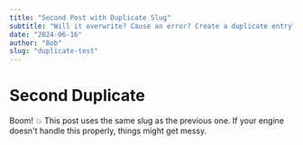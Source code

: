 ```yaml
---
title: "Second Post with Duplicate Slug"
subtitle: "Will it overwrite? Cause an error? Create a duplicate entry?"
date: "2024-06-16"
author: "Bob"
slug: "duplicate-test"
---
```


# Second Duplicate

Boom! 💥 This post uses the same slug as the previous one.
If your engine doesn't handle this properly, things might get messy.
